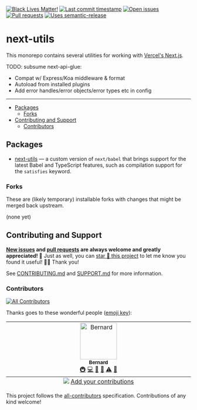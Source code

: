 <!-- badges-start -->

[![Black Lives Matter!][x-badge-blm-image]][x-badge-blm-link]
[![Last commit timestamp][x-badge-lastcommit-image]][x-badge-repo-link]
[![Open issues][x-badge-issues-image]][x-badge-issues-link]
[![Pull requests][x-badge-pulls-image]][x-badge-pulls-link]
[![Uses semantic-release][x-badge-semanticrelease-image]][x-badge-semanticrelease-link]

<!-- badges-end -->

# next-utils

This monorepo contains several utilities for working with [Vercel's Next.js][1].

<!-- TODO -->

TODO: subsume next-api-glue:

- Compat w/ Express/Koa middleware & format
- Autoload from installed plugins
- Add error handles/error objects/error types etc in config

---

<!-- remark-ignore-start -->
<!-- START doctoc generated TOC please keep comment here to allow auto update -->
<!-- DON'T EDIT THIS SECTION, INSTEAD RE-RUN doctoc TO UPDATE -->

- [Packages](#packages)
  - [Forks](#forks)
- [Contributing and Support](#contributing-and-support)
  - [Contributors](#contributors)

<!-- END doctoc generated TOC please keep comment here to allow auto update -->
<!-- remark-ignore-end -->

## Packages

- [next-utils][2] — a custom version of `next/babel` that brings support for the
  latest Babel and TypeScript features, such as compilation support for the
  `satisfies` keyword.

### Forks

These are (likely temporary) installable forks with changes that might be merged
back upstream.

(none yet)

## Contributing and Support

**[New issues][x-repo-choose-new-issue] and [pull requests][x-repo-pr-compare]
are always welcome and greatly appreciated! 🤩** Just as well, you can [star 🌟
this project][x-badge-repo-link] to let me know you found it useful! ✊🏿 Thank
you!

See [CONTRIBUTING.md][x-repo-contributing] and [SUPPORT.md][x-repo-support] for
more information.

### Contributors

<!-- remark-ignore-start -->
<!-- ALL-CONTRIBUTORS-BADGE:START - Do not remove or modify this section -->

[![All Contributors](https://img.shields.io/badge/all_contributors-1-orange.svg?style=flat-square)](#contributors-)

<!-- ALL-CONTRIBUTORS-BADGE:END -->
<!-- remark-ignore-end -->

Thanks goes to these wonderful people ([emoji
key][x-repo-all-contributors-emojis]):

<!-- remark-ignore-start -->
<!-- ALL-CONTRIBUTORS-LIST:START - Do not remove or modify this section -->
<!-- prettier-ignore-start -->
<!-- markdownlint-disable -->

<table>
  <tbody>
    <tr>
      <td align="center" valign="top" width="14.28%"><a href="https://xunn.io/"><img src="https://avatars.githubusercontent.com/u/656017?v=4?s=100" width="100px;" alt="Bernard"/><br /><sub><b>Bernard</b></sub></a><br /><a href="#infra-Xunnamius" title="Infrastructure (Hosting, Build-Tools, etc)">🚇</a> <a href="https://github.com/Xunnamius/next-utils/commits?author=Xunnamius" title="Code">💻</a> <a href="https://github.com/Xunnamius/next-utils/commits?author=Xunnamius" title="Documentation">📖</a> <a href="#maintenance-Xunnamius" title="Maintenance">🚧</a> <a href="https://github.com/Xunnamius/next-utils/commits?author=Xunnamius" title="Tests">⚠️</a> <a href="https://github.com/Xunnamius/next-utils/pulls?q=is%3Apr+reviewed-by%3AXunnamius" title="Reviewed Pull Requests">👀</a></td>
    </tr>
  </tbody>
  <tfoot>
    <tr>
      <td align="center" size="13px" colspan="7">
        <img src="https://raw.githubusercontent.com/all-contributors/all-contributors-cli/1b8533af435da9854653492b1327a23a4dbd0a10/assets/logo-small.svg">
          <a href="https://all-contributors.js.org/docs/en/bot/usage">Add your contributions</a>
        </img>
      </td>
    </tr>
  </tfoot>
</table>

<!-- markdownlint-restore -->
<!-- prettier-ignore-end -->

<!-- ALL-CONTRIBUTORS-LIST:END -->
<!-- remark-ignore-end -->

This project follows the [all-contributors][x-repo-all-contributors]
specification. Contributions of any kind welcome!

[x-badge-blm-image]: https://xunn.at/badge-blm 'Join the movement!'
[x-badge-blm-link]: https://xunn.at/donate-blm
[x-badge-issues-image]:
  https://img.shields.io/github/issues/Xunnamius/next-utils?style=flat-square
  'Open issues'
[x-badge-issues-link]: https://github.com/Xunnamius/next-utils/issues?q=
[x-badge-lastcommit-image]:
  https://img.shields.io/github/last-commit/xunnamius/next-utils?style=flat-square
  'Latest commit timestamp'
[x-badge-pulls-image]:
  https://img.shields.io/github/issues-pr/xunnamius/next-utils?style=flat-square
  'Open pull requests'
[x-badge-pulls-link]: https://github.com/xunnamius/next-utils/pulls
[x-badge-repo-link]: https://github.com/xunnamius/next-utils
[x-badge-semanticrelease-image]:
  https://img.shields.io/badge/%20%20%F0%9F%93%A6%F0%9F%9A%80-semantic--release-e10079.svg?style=flat-square
  'This repo uses semantic-release!'
[x-badge-semanticrelease-link]:
  https://github.com/semantic-release/semantic-release
[x-repo-all-contributors]: https://github.com/all-contributors/all-contributors
[x-repo-all-contributors-emojis]: https://allcontributors.org/docs/en/emoji-key
[x-repo-choose-new-issue]:
  https://github.com/xunnamius/next-utils/issues/new/choose
[x-repo-contributing]: CONTRIBUTING.md
[x-repo-pr-compare]: https://github.com/xunnamius/next-utils/compare
[x-repo-support]: .github/SUPPORT.md
[1]: https://github.com/vercel/next.js
[2]: ./packages/babel-preset-next-babel

